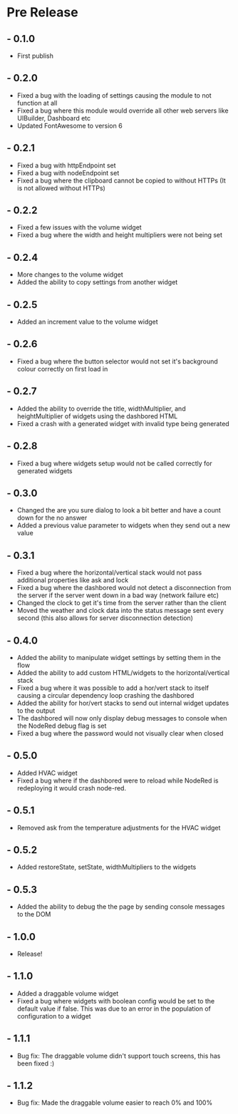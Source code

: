 # Pre Release
## - 0.1.0
* First publish
## - 0.2.0
* Fixed a bug with the loading of settings causing the module to not function at all
* Fixed a bug where this module would override all other web servers like UIBuilder, Dashboard etc
* Updated FontAwesome to version 6
## - 0.2.1
* Fixed a bug with httpEndpoint set
* Fixed a bug with nodeEndpoint set
* Fixed a bug where the clipboard cannot be copied to without HTTPs (It is not allowed without HTTPs)
## - 0.2.2
* Fixed a few issues with the volume widget
* Fixed a bug where the width and height multipliers were not being set
## - 0.2.4
* More changes to the volume widget
* Added the ability to copy settings from another widget
## - 0.2.5
* Added an increment value to the volume widget
## - 0.2.6
* Fixed a bug where the button selector would not set it's background colour correctly on first load in
## - 0.2.7
* Added the ability to override the title, widthMultiplier, and heightMultiplier of widgets using the dashbored HTML
* Fixed a crash with a generated widget with invalid type being generated
## - 0.2.8
* Fixed a bug where widgets setup would not be called correctly for generated widgets
## - 0.3.0
* Changed the are you sure dialog to look a bit better and have a count down for the no answer
* Added a previous value parameter to widgets when they send out a new value
## - 0.3.1
* Fixed a bug where the horizontal/vertical stack would not pass additional properties like ask and lock
* Fixed a bug where the dashbored would not detect a disconnection from the server if the server went down in a bad way (network failure etc)
* Changed the clock to get it's time from the server rather than the client
* Moved the weather and clock data into the status message sent every second (this also allows for server disconnection detection)
## - 0.4.0
* Added the ability to manipulate widget settings by setting them in the flow
* Added the ability to add custom HTML/widgets to the horizontal/vertical stack
* Fixed a bug where it was possible to add a hor/vert stack to itself causing a circular dependency loop crashing the dashbored
* Added the ability for hor/vert stacks to send out internal widget updates to the output
* The dashbored will now only display debug messages to console when the NodeRed debug flag is set
* Fixed a bug where the password would not visually clear when closed
## - 0.5.0
* Added HVAC widget
* Fixed a bug where if the dashbored were to reload while NodeRed is redeploying it would crash node-red.
## - 0.5.1
* Removed ask from the temperature adjustments for the HVAC widget
## - 0.5.2
* Added restoreState, setState, widthMultipliers to the widgets
## - 0.5.3
* Added the ability to debug the the page by sending console messages to the DOM
## - 1.0.0
* Release!
## - 1.1.0
* Added a draggable volume widget
* Fixed a bug where widgets with boolean config would be set to the default value if false. This was due to an error in the population of configuration to a widget
## - 1.1.1
* Bug fix: The draggable volume didn't support touch screens, this has been fixed :)
## - 1.1.2
* Bug fix: Made the draggable volume easier to reach 0% and 100%